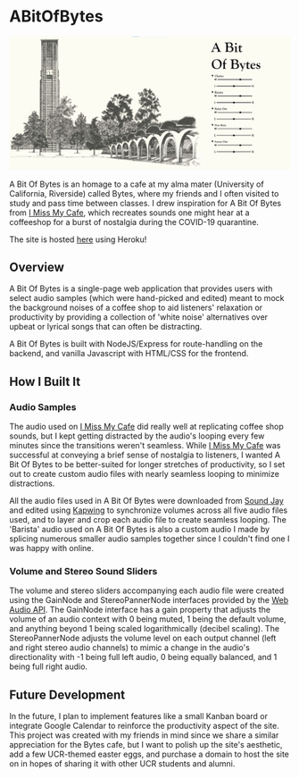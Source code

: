 # ABitOfBytes

![ABitOfBytes Sample Image](media/ABitOfBytesSample.jpg)

A Bit Of Bytes is an homage to a cafe at my alma mater (University of California, Riverside) called Bytes, where my friends and I often visited to study and pass time between classes. I drew inspiration for A Bit Of Bytes from [I Miss My Cafe](https://imissmycafe.com), which recreates sounds one might hear at a coffeeshop for a burst of nostalgia during the COVID-19 quarantine.

The site is hosted [here](https://abitofbytes.herokuapp.com/) using Heroku!

## Overview

A Bit Of Bytes is a single-page web application that provides users with select audio samples (which were hand-picked and edited) meant to mock the background noises of a coffee shop to aid listeners' relaxation or productivity by providing a collection of 'white noise' alternatives over upbeat or lyrical songs that can often be distracting.

A Bit Of Bytes is built with NodeJS/Express for route-handling on the backend, and vanilla Javascript with HTML/CSS for the frontend.

## How I Built It

### Audio Samples

The audio used on [I Miss My Cafe](https://imissmycafe.com) did really well at replicating coffee shop sounds, but I kept getting distracted by the audio's looping every few minutes since the transitions weren't seamless. While [I Miss My Cafe](https://imissmycafe.com) was successful at conveying a brief sense of nostalgia to listeners, I wanted A Bit Of Bytes to be better-suited for longer stretches of productivity, so I set out to create custom audio files with nearly seamless looping to minimize distractions.

All the audio files used in A Bit Of Bytes were downloaded from [Sound Jay](http://soundjay.com) and edited using [Kapwing](http://kapwing.com) to synchronize volumes across all five audio files used, and to layer and crop each audio file to create seamless looping. The 'Barista' audio used on A Bit Of Bytes is also a custom audio I made by splicing numerous smaller audio samples together since I couldn't find one I was happy with online.

### Volume and Stereo Sound Sliders

The volume and stereo sliders accompanying each audio file were created using the GainNode and StereoPannerNode interfaces provided by the [Web Audio API](https://developer.mozilla.org/en-US/docs/Web/API/Web_Audio_API). The GainNode interface has a gain property that adjusts the volume of an audio context with 0 being muted, 1 being the default volume, and anything beyond 1 being scaled logarithmically (decibel scaling). The StereoPannerNode adjusts the volume level on each output channel (left and right stereo audio channels) to mimic a change in the audio's directionality with -1 being full left audio, 0 being equally balanced, and 1 being full right audio.

## Future Development

In the future, I plan to implement features like a small Kanban board or integrate Google Calendar to reinforce the productivity aspect of the site. This project was created with my friends in mind since we share a similar appreciation for the Bytes cafe, but I want to polish up the site's aesthetic, add a few UCR-themed easter eggs, and purchase a domain to host the site on in hopes of sharing it with other UCR students and alumni.
